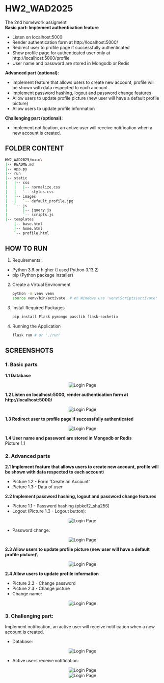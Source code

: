 # HW2_WAD2025
The 2nd homework assigment\
**Basic part: Implement authentication feature**
- Listen on localhost:5000   
- Render authentication form at http://localhost:5000/   
- Redirect user to profile page if successfully authenticated   
- Show profile page for authenticated user only at http://localhost:5000/profile   
- User name and password are stored in Mongodb or Redis

**Advanced part (optional):**
- Implement feature that allows users to create new account, profile will be shown with data respected to each account.   
- Implement password hashing, logout and password change features   
- Allow users to update profile picture (new user will have a default profile picture)   
- Allow users to update profile information

**Challenging part (optional):**
- Implement notification, an active user will receive notification when a new account is created.

## FOLDER CONTENT
```bash
HW2_WAD2025/main\
|-- README.md
|-- app.py
|-- run
|-- static
|   |-- css
|   |   |-- normalize.css
|   |   `-- styles.css
|   |-- images
|   |   `-- default_profile.jpg
|   `-- js
|       |-- jquery.js
|       `-- scripts.js
|-- templates
    |-- base.html
    |-- home.html
    `-- profile.html
```
## HOW TO RUN
1. Requirements:
- Python 3.6 or higher (I used Python 3.13.2)
- pip (Python package installer)
2. Create a Virtual Environment
   ```bash
   python -m venv venv
   source venv/bin/activate  # on Windows use 'venv\Scripts\activate'
   ```
3. Install Required Packages
   ```bash
   pip install Flask pymongo passlib flask-socketio
   ```
4. Running the Application
   ```bash
   flask run # or './run'
   ```

## SCREENSHOTS
### 1. Basic parts
**1.1 Database**
<div align="center">
       <img src="static/images/db1.PNG" alt="Login Page">
</div>

**1.2 Listen on localhost:5000, render authentication form at http://localhost:5000/**
<div align="center">
       <img src="static/images/home.PNG" alt="Login Page">
</div>

**1.3 Redirect user to profile page if successfully authenticated**
<div align="center">
       <img src="static/images/success_login.PNG" alt="Login Page">
</div>

**1.4 User name and password are stored in Mongodb or Redis**\
Picture 1.1

### 2. Advanced parts
**2.1 Implement feature that allows users to create new account, profile will be shown with data respected to each account**\
- Picture 1.2 - Form 'Create an Account'
- Picture 1.3 - Data of user

**2.2 Implement password hashing, logout and password change features**
- Picture 1.1 - Password hashing (pbkdf2_sha256)
- Logout (Picture 1.3 - Logout button):
<div align="center">
       <img src="static/images/success_logout.PNG" alt="Login Page">
</div>

- Password change:
<div align="center">
       <img src="static/images/change_pwd.png" alt="Login Page">
</div>

**2.3 Allow users to update profile picture (new user will have a default profile picture)**\
<div align="center">
       <img src="static/images/change_picture.PNG" alt="Login Page">
</div>

**2.4 Allow users to update profile information**
- Picture 2.2 - Change password
- Picture 2.3 - Change picture
- Change name:
<div align="center">
       <img src="static/images/change_name.PNG" alt="Login Page">
</div>


### 3. Challenging part:
Implement notification, an active user will receive notification when a new account is created.
- Database:
<div align="center">
       <img src="static/images/db2.PNG" alt="Login Page">
</div>

- Active users receive notification:
<div align="center">
       <img src="static/images/noti1.PNG" alt="Login Page">
</div>
<div align="center">
       <img src="static/images/noti2.PNG" alt="Login Page">
</div>
